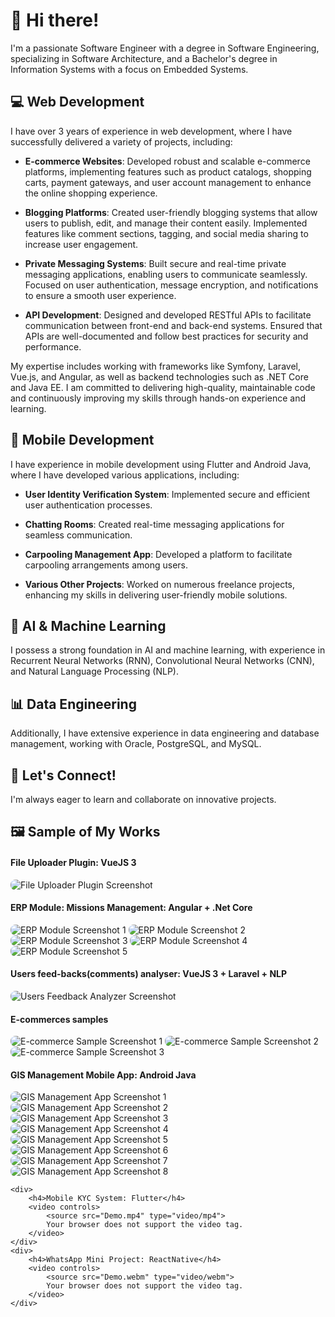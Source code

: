 # 👋 Hi there!

I'm a passionate Software Engineer with a degree in Software Engineering, specializing in Software Architecture, and a Bachelor's degree in Information Systems with a focus on Embedded Systems.

## 💻 Web Development
I have over 3 years of experience in web development, where I have successfully delivered a variety of projects, including:

- **E-commerce Websites**: Developed robust and scalable e-commerce platforms, implementing features such as product catalogs, shopping carts, payment gateways, and user account management to enhance the online shopping experience.
  
- **Blogging Platforms**: Created user-friendly blogging systems that allow users to publish, edit, and manage their content easily. Implemented features like comment sections, tagging, and social media sharing to increase user engagement.

- **Private Messaging Systems**: Built secure and real-time private messaging applications, enabling users to communicate seamlessly. Focused on user authentication, message encryption, and notifications to ensure a smooth user experience.

- **API Development**: Designed and developed RESTful APIs to facilitate communication between front-end and back-end systems. Ensured that APIs are well-documented and follow best practices for security and performance.

My expertise includes working with frameworks like Symfony, Laravel, Vue.js, and Angular, as well as backend technologies such as .NET Core and Java EE. I am committed to delivering high-quality, maintainable code and continuously improving my skills through hands-on experience and learning.

## 📱 Mobile Development
I have experience in mobile development using Flutter and Android Java, where I have developed various applications, including:

- **User Identity Verification System**: Implemented secure and efficient user authentication processes.
  
- **Chatting Rooms**: Created real-time messaging applications for seamless communication.
  
- **Carpooling Management App**: Developed a platform to facilitate carpooling arrangements among users.
  
- **Various Other Projects**: Worked on numerous freelance projects, enhancing my skills in delivering user-friendly mobile solutions.

## 🤖 AI & Machine Learning
I possess a strong foundation in AI and machine learning, with experience in Recurrent Neural Networks (RNN), Convolutional Neural Networks (CNN), and Natural Language Processing (NLP).

## 📊 Data Engineering
Additionally, I have extensive experience in data engineering and database management, working with Oracle, PostgreSQL, and MySQL.

## 🌟 Let's Connect!
I'm always eager to learn and collaborate on innovative projects.

## 🖼️ Sample of My Works
<div>
    <div>
        <h4>File Uploader Plugin: VueJS 3</h4>
        <div>
            <img src="Screenshot from 2024-12-06 18-39-04.png" alt="File Uploader Plugin Screenshot" style="border-radius: 8px;">
        </div>
    </div>
    <div>
        <h4>ERP Module: Missions Management: Angular + .Net Core</h4>
        <div>
            <img src="Screenshot from 2024-12-06 19-24-42.png" alt="ERP Module Screenshot 1" style="border-radius: 8px;">
            <img src="Screenshot from 2024-12-06 19-24-51.png" alt="ERP Module Screenshot 2" style="border-radius: 8px;">
            <img src="Screenshot from 2024-12-06 19-25-11.png" alt="ERP Module Screenshot 3" style="border-radius: 8px;">
            <img src="Screenshot from 2024-12-06 19-25-21.png" alt="ERP Module Screenshot 4" style="border-radius: 8px;">
            <img src="Screenshot from 2024-12-06 19-25-41.png" alt="ERP Module Screenshot 5" style="border-radius: 8px;">
        </div>
    </div>
    <div>
        <h4>Users feed-backs(comments) analyser: VueJS 3 + Laravel + NLP</h4>
        <div>
            <img src="Screenshot from 2024-12-06 19-30-34.png" alt="Users Feedback Analyzer Screenshot" style="border-radius: 8px;">
        </div>
    </div>
    <div>
        <h4>E-commerces samples</h4>
        <div>
            <img src="Screenshot from 2024-12-06 19-30-57.png" alt="E-commerce Sample Screenshot 1" style="border-radius: 8px;">
            <img src="Screenshot from 2024-12-06 19-31-54.png" alt="E-commerce Sample Screenshot 2" style="border-radius: 8px;">
            <img src="Screenshot from 2024-12-06 19-32-23.png" alt="E-commerce Sample Screenshot 3" style="border-radius: 8px;">  
        </div>  
    </div>
    <div>
        <h4>GIS Management Mobile App: Android Java</h4>
        <div>
            <img src="Screenshot_20241206-154233.png" alt="GIS Management App Screenshot 1" style="border-radius: 8px;">
            <img src="Screenshot_20241206-154251.png" alt="GIS Management App Screenshot 2" style="border-radius: 8px;">
            <img src="Screenshot_20241206-154435.png" alt="GIS Management App Screenshot 3" style="border-radius: 8px;">
            <img src="Screenshot_20241206-154518.png" alt="GIS Management App Screenshot 4" style="border-radius: 8px;">
            <img src="Screenshot_20241206-154533.png" alt="GIS Management App Screenshot 5" style="border-radius: 8px;">
            <img src="Screenshot_20241206-154943.png" alt="GIS Management App Screenshot 6" style="border-radius: 8px;">
            <img src="Screenshot_20241206-155015.png" alt="GIS Management App Screenshot 7" style="border-radius: 8px;">
            <img src="Screenshot_20241206-155053.png" alt="GIS Management App Screenshot 8" style="border-radius: 8px;">
        </div>
    </div>

    <div>
        <h4>Mobile KYC System: Flutter</h4>
        <video controls>
            <source src="Demo.mp4" type="video/mp4">
            Your browser does not support the video tag.
        </video>
    </div>
    <div>
        <h4>WhatsApp Mini Project: ReactNative</h4>
        <video controls>
            <source src="Demo.webm" type="video/webm">
            Your browser does not support the video tag.
        </video>
    </div>
</div>

